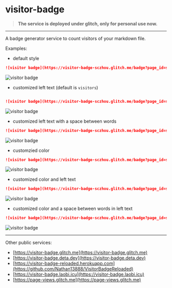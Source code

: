 # visitor-badge

>
> **The service is deployed under glitch, only for personal use now.**

---

A badge generator service to count visitors of your markdown file.


Examples:

- default style

```markdown
![visitor badge](https://visitor-badge-sczhou.glitch.me/badge?page_id=sczhou/CodeFormer)
```

![visitor badge](https://visitor-badge-sczhou.glitch.me/badge?page_id=sczhou/CodeFormer)

- customized left text (default is `visitors`)

```markdown

![visitor badge](https://visitor-badge-sczhou.glitch.me/badge?page_id=sczhou/CodeFormer&left_text=MyPageVisitors)
```
![visitor badge](https://visitor-badge-sczhou.glitch.me/badge?page_id=sczhou/CodeFormer&left_text=MyPageVisitors)

- customized left text with a space between words

```markdown
![visitor badge](https://visitor-badge-sczhou.glitch.me/badge?page_id=sczhou/CodeFormer&left_text=My%20Page%20Visitors)
```
![visitor badge](https://visitor-badge-sczhou.glitch.me/badge?page_id=sczhou/CodeFormer&left_text=My%20Page%20Visitors)

- customzied color

```markdown
![visitor badge](https://visitor-badge-sczhou.glitch.me/badge?page_id=sczhou/CodeFormer&left_color=red&right_color=green) 
```

![visitor badge](https://visitor-badge-sczhou.glitch.me/badge?page_id=sczhou/CodeFormer&left_color=red&right_color=green)

- customized color and left text

```markdown
![visitor badge](https://visitor-badge-sczhou.glitch.me/badge?page_id=sczhou/CodeFormer&left_color=red&right_color=green&left_text=HelloVisitors)
```

![visitor badge](https://visitor-badge-sczhou.glitch.me/badge?page_id=sczhou/CodeFormer&left_color=red&right_color=green&left_text=HelloVisitors)

- customized color and a space between words in left text

```markdown
![visitor badge](https://visitor-badge-sczhou.glitch.me/badge?page_id=sczhou/CodeFormer&left_color=red&right_color=green&left_text=Hello%20Visitors)
```

![visitor badge](https://visitor-badge-sczhou.glitch.me/badge?page_id=sczhou/CodeFormer&left_color=red&right_color=green&left_text=Hello%20Visitors)

---



Other public services:
-  [https://visitor-badge.glitch.me](https://visitor-badge.glitch.me)
-  [https://visitor-badge.deta.dev](https://visitor-badge.deta.dev)
-  [https://visitor-badge-reloaded.herokuapp.com](https://github.com/Nathan13888/VisitorBadgeReloaded)
-  [https://visitor-badge.laobi.icu](https://visitor-badge.laobi.icu)
-  [https://page-views.glitch.me](https://page-views.glitch.me)

